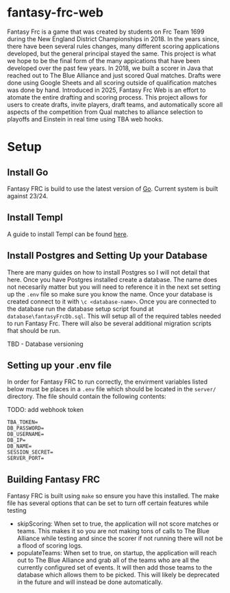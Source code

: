 # fantasy-frc-web

Fantasy Frc is a game that was created by students on Frc Team 1699 during
the New England District Championships in 2018. In the years since, there have been several
rules changes, many different scoring applications developed, but the general
principal stayed the same. This project is what we hope to be the final form of
the many appications that have been developed over the past few years. In 2018,
we built a scorer in Java that reached out to The Blue Alliance and just scored
Qual matches. Drafts were done using Google Sheets and all scoring outside of
qualification matches was done by hand. Introduced in 2025, Fantasy Frc Web is
an effort to atomate the entire drafting and scoring process. This project
allows for users to create drafts, invite players, draft teams, and
automatically score all aspects of the competition from Qual matches to
alliance selection to playoffs and Einstein in real time using TBA web hooks.

# Setup

## Install Go
Fantasy FRC is build to use the latest version of
[Go](https://go.dev/doc/install). Current system is built against 23/24.

## Install Templ
A guide to install Templ can be found
[here](https://templ.guide/quick-start/installation/).

## Install Postgres and Setting Up your Database
There are many guides on how to install Postgres so I will not detail that
here. Once you have Postgres installed create a database. The name does not
necesarily matter but you will need to reference it in the next set setting up
the `.env` file so make sure you know the name. Once your database is created
connect to it with `\c <database-name>`. Once you are connected to the database
run the database setup script found at `database\fantasyFrcDb.sql`. This will
setup all of the required tables needed to run Fantasy Frc. There will also be
several additional migration scripts fhat should be run.

TBD - Database versioning

## Setting up your .env file

In order for Fantasy FRC to run correctly, the envirment variables listed below
must be places in a `.env` file which should be located in the `server/`
directory. The file should contain the following contents:

TODO: add webhook token

```
TBA_TOKEN=
DB_PASSWORD=
DB_USERNAME=
DB_IP=
DB_NAME=
SESSION_SECRET=
SERVER_PORT=
```

## Building Fantasy FRC

Fantasy FRC is built using `make` so ensure you have this installed. The make
file has several options that can be set to turn off certain features while
testing
- skipScoring: When set to true, the application will not score matches or
  teams. This makes it so you are not making tons of calls to The Blue Alliance
  while testing and since the scorer if not running there will not be a flood
      of scoring logs.
- populateTeams: When set to true, on startup, the application will reach out
  to The Blue Alliance and grab all of the teams who are all the currently
  configured set of events. It will then add those teams to the database which
  allows them to be picked. This will likely be deprecated in the future and
  will instead be done automatically.

